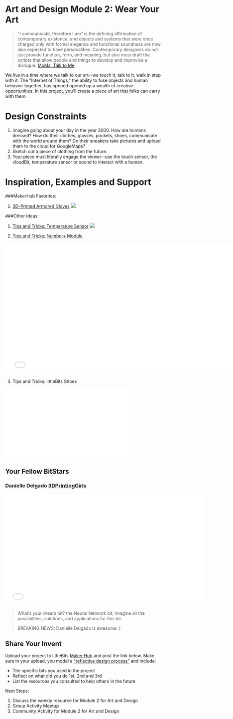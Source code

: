# Art and Design Module 2: Wear Your Art

>“I communicate, therefore I am” is the defining affirmation of contemporary existence, and objects and systems that were once charged only with formal elegance and functional soundness are now also expected to have personalities. Contemporary designers do not just provide function, form, and meaning, but also must draft the scripts that allow people and things to develop and improvise a dialogue.
[MoMa, Talk to Me](http://www.moma.org/interactives/exhibitions/2011/talktome/)

We live in a time where we talk to our art--we touch it, talk to it, walk in step with it. The "Internet of Things," the ability to fuse objects and human behavior together, has opened opened up a wealth of creative opportunities. In this project, you'll create a piece of art that folks can carry with them.

# Design Constraints
1. Imagine going about your day in the year 3000. How are humans dressed? How do their clothes, glasses, pockets, shoes, communicate with the world around them? Do their sneakers take pictures and upload them to the cloud for GoogleMaps?
2. Sketch out a piece of clothing from the future.  
3. Your piece must literally engage the viewer--use the touch sensor, the cloudBit, temperature sensor or sound to interact with a human. 

# Inspiration, Examples and Support

###MakerHub Favorites: 
1. [3D-Printed Armored Gloves](http://www.shapeways.com/model/2005573/internal-frame-for-armored-gloves.html?li=search-results-8&materialId=6)
![](http://images1.sw-cdn.net/model/picture/625x465_2005573_3218433_1403759874.jpg)

###Other Ideas:
1. [Tips and Tricks: Temperature Sensor](http://littlebits.cc/tips-tricks-temperature-sensor)
![](http://media.littlebits.cc/wp-content/uploads/2014/11/closeup_temp_sensor_with_callout-600x375.jpg)

2. [Tips and Tricks: Number+ Module](http://littlebits.cc/tips-tricks-number)
<iframe width="750" height="422" src="//www.youtube.com/embed/CBSIje21CZQ" frameborder="0" allowfullscreen></iframe>

3. Tips and Tricks: littleBits Shoes
<iframe width="400" height="225" src="//www.youtube.com/embed/uF6ZNU-04p4" frameborder="0" allowfullscreen></iframe>

## Your Fellow BitStars
### Danielle Delgado [3DPrintingGirls](http://littlebits.cc/users/littlebits_user_24652)

<iframe width="640" height="360" src="//www.youtube.com/embed/uyATuKfJ1Sc" frameborder="0" allowfullscreen></iframe>

>What’s your dream bit? the Neural Network bit; imagine all the possibilities, solutions, and applications for this bit.

>BREAKING NEWS: Danielle Delgado is awesome :)

## Share Your Invent 
Upload your project to littleBits [Maker Hub](http://littlebits.cc/projects) and post the link below. Make sure in your upload, you model a ["reflective design process"](http://en.wikipedia.org/wiki/Reflective_practice) and include:
- The specific bits you used in the project
- Reflect on what did you do 1st, 2nd and 3rd
- List the resources you consulted to help others in the future

Next Steps:
1. Discuss the weekly resource for Module 2 for Art and Design
2. Group Activity Meetup
3. Community Activity for Module 2 for Art and Design
